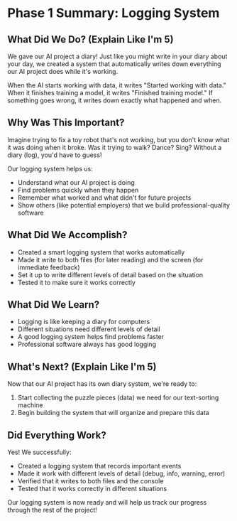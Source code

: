 # Phase 1 Summary: Logging System

## What Did We Do? (Explain Like I'm 5)

We gave our AI project a diary! Just like you might write in your diary about your day, we created a system that automatically writes down everything our AI project does while it's working.

When the AI starts working with data, it writes "Started working with data." When it finishes training a model, it writes "Finished training model." If something goes wrong, it writes down exactly what happened and when.

## Why Was This Important?

Imagine trying to fix a toy robot that's not working, but you don't know what it was doing when it broke. Was it trying to walk? Dance? Sing? Without a diary (log), you'd have to guess!

Our logging system helps us:
- Understand what our AI project is doing
- Find problems quickly when they happen
- Remember what worked and what didn't for future projects
- Show others (like potential employers) that we build professional-quality software

## What Did We Accomplish?

- Created a smart logging system that works automatically
- Made it write to both files (for later reading) and the screen (for immediate feedback)
- Set it up to write different levels of detail based on the situation
- Tested it to make sure it works correctly

## What Did We Learn?

- Logging is like keeping a diary for computers
- Different situations need different levels of detail
- A good logging system helps find problems faster
- Professional software always has good logging

## What's Next? (Explain Like I'm 5)

Now that our AI project has its own diary system, we're ready to:
1. Start collecting the puzzle pieces (data) we need for our text-sorting machine
2. Begin building the system that will organize and prepare this data

## Did Everything Work?

Yes! We successfully:

- Created a logging system that records important events
- Made it work with different levels of detail (debug, info, warning, error)
- Verified that it writes to both files and the console
- Tested that it works correctly in different situations

Our logging system is now ready and will help us track our progress through the rest of the project!